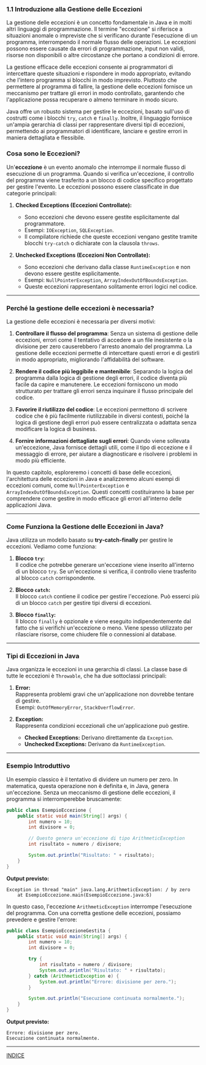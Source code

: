 ### 1.1 Introduzione alla Gestione delle Eccezioni

La gestione delle eccezioni è un concetto fondamentale in Java e in molti altri linguaggi di programmazione. Il termine "eccezione" si riferisce a situazioni anomale o impreviste che si verificano durante l'esecuzione di un programma, interrompendo il normale flusso delle operazioni. Le eccezioni possono essere causate da errori di programmazione, input non validi, risorse non disponibili o altre circostanze che portano a condizioni di errore.

La gestione efficace delle eccezioni consente ai programmatori di intercettare queste situazioni e rispondere in modo appropriato, evitando che l'intero programma si blocchi in modo imprevisto. Piuttosto che permettere al programma di fallire, la gestione delle eccezioni fornisce un meccanismo per trattare gli errori in modo controllato, garantendo che l'applicazione possa recuperare o almeno terminare in modo sicuro.

Java offre un robusto sistema per gestire le eccezioni, basato sull'uso di costrutti come i blocchi `try`, `catch` e `finally`. Inoltre, il linguaggio fornisce un'ampia gerarchia di classi per rappresentare diversi tipi di eccezioni, permettendo ai programmatori di identificare, lanciare e gestire errori in maniera dettagliata e flessibile.


### **Cosa sono le Eccezioni?**

Un'**eccezione** è un evento anomalo che interrompe il normale flusso di esecuzione di un programma. Quando si verifica un'eccezione, il controllo del programma viene trasferito a un blocco di codice specifico progettato per gestire l'evento. Le eccezioni possono essere classificate in due categorie principali:

1. **Checked Exceptions (Eccezioni Controllate):**  
   - Sono eccezioni che devono essere gestite esplicitamente dal programmatore.  
   - Esempi: `IOException`, `SQLException`.  
   - Il compilatore richiede che queste eccezioni vengano gestite tramite blocchi `try-catch` o dichiarate con la clausola `throws`.

2. **Unchecked Exceptions (Eccezioni Non Controllate):**  
   - Sono eccezioni che derivano dalla classe `RuntimeException` e non devono essere gestite esplicitamente.  
   - Esempi: `NullPointerException`, `ArrayIndexOutOfBoundsException`.  
   - Queste eccezioni rappresentano solitamente errori logici nel codice.

---

### Perché la gestione delle eccezioni è necessaria?

La gestione delle eccezioni è necessaria per diversi motivi:

1. **Controllare il flusso del programma**: Senza un sistema di gestione delle eccezioni, errori come il tentativo di accedere a un file inesistente o la divisione per zero causerebbero l'arresto anomalo del programma. La gestione delle eccezioni permette di intercettare questi errori e di gestirli in modo appropriato, migliorando l'affidabilità del software.

2. **Rendere il codice più leggibile e mantenibile**: Separando la logica del programma dalla logica di gestione degli errori, il codice diventa più facile da capire e manutenere. Le eccezioni forniscono un modo strutturato per trattare gli errori senza inquinare il flusso principale del codice.

3. **Favorire il riutilizzo del codice**: Le eccezioni permettono di scrivere codice che è più facilmente riutilizzabile in diversi contesti, poiché la logica di gestione degli errori può essere centralizzata o adattata senza modificare la logica di business.

4. **Fornire informazioni dettagliate sugli errori**: Quando viene sollevata un'eccezione, Java fornisce dettagli utili, come il tipo di eccezione e il messaggio di errore, per aiutare a diagnosticare e risolvere i problemi in modo più efficiente.

In questo capitolo, esploreremo i concetti di base delle eccezioni, l'architettura delle eccezioni in Java e analizzeremo alcuni esempi di eccezioni comuni, come `NullPointerException` e `ArrayIndexOutOfBoundsException`. Questi concetti costituiranno la base per comprendere come gestire in modo efficace gli errori all'interno delle applicazioni Java.

---

### **Come Funziona la Gestione delle Eccezioni in Java?**

Java utilizza un modello basato su **try-catch-finally** per gestire le eccezioni. Vediamo come funziona:

1. **Blocco `try`:**  
   Il codice che potrebbe generare un'eccezione viene inserito all'interno di un blocco `try`. Se un'eccezione si verifica, il controllo viene trasferito al blocco `catch` corrispondente.

2. **Blocco `catch`:**  
   Il blocco `catch` contiene il codice per gestire l'eccezione. Può esserci più di un blocco `catch` per gestire tipi diversi di eccezioni.

3. **Blocco `finally`:**  
   Il blocco `finally` è opzionale e viene eseguito indipendentemente dal fatto che si verifichi un'eccezione o meno. Viene spesso utilizzato per rilasciare risorse, come chiudere file o connessioni al database.

---

### **Tipi di Eccezioni in Java**

Java organizza le eccezioni in una gerarchia di classi. La classe base di tutte le eccezioni è `Throwable`, che ha due sottoclassi principali:

1. **Error:**  
   Rappresenta problemi gravi che un'applicazione non dovrebbe tentare di gestire.  
   Esempi: `OutOfMemoryError`, `StackOverflowError`.

2. **Exception:**  
   Rappresenta condizioni eccezionali che un'applicazione può gestire.  
   - **Checked Exceptions:** Derivano direttamente da `Exception`.  
   - **Unchecked Exceptions:** Derivano da `RuntimeException`.

---

### **Esempio Introduttivo**

Un esempio classico è il tentativo di dividere un numero per zero. In matematica, questa operazione non è definita e, in Java, genera un'eccezione. Senza un meccanismo di gestione delle eccezioni, il programma si interromperebbe bruscamente:

```java
public class EsempioEccezione {
    public static void main(String[] args) {
        int numero = 10;
        int divisore = 0;

        // Questo genera un'eccezione di tipo ArithmeticException
        int risultato = numero / divisore;

        System.out.println("Risultato: " + risultato);
    }
}
```

**Output previsto:**

```
Exception in thread "main" java.lang.ArithmeticException: / by zero
    at EsempioEccezione.main(EsempioEccezione.java:6)
```

In questo caso, l'eccezione `ArithmeticException` interrompe l'esecuzione del programma. Con una corretta gestione delle eccezioni, possiamo prevedere e gestire l'errore:

```java
public class EsempioEccezioneGestita {
    public static void main(String[] args) {
        int numero = 10;
        int divisore = 0;

        try {
            int risultato = numero / divisore;
            System.out.println("Risultato: " + risultato);
        } catch (ArithmeticException e) {
            System.out.println("Errore: divisione per zero.");
        }

        System.out.println("Esecuzione continuata normalmente.");
    }
}
```

**Output previsto:**

```
Errore: divisione per zero.
Esecuzione continuata normalmente.
```

---
[INDICE](README.md)

